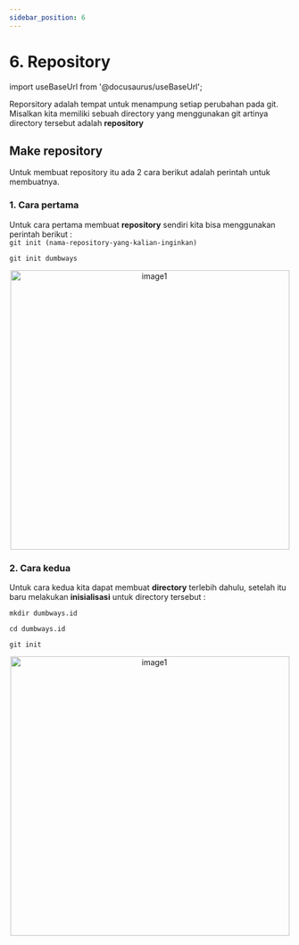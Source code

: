 ```yaml
---
sidebar_position: 6
---
```


# 6. Repository

import useBaseUrl from '@docusaurus/useBaseUrl';

Reporsitory adalah tempat untuk menampung setiap perubahan pada git. Misalkan kita memiliki sebuah directory yang menggunakan git artinya directory tersebut adalah **repository**

## Make repository
Untuk membuat repository itu ada 2 cara berikut adalah perintah untuk membuatnya.

### 1. Cara pertama
Untuk cara pertama membuat **repository** sendiri kita bisa menggunakan perintah berikut :                
 `git init (nama-repository-yang-kalian-inginkan)` 

```shell
git init dumbways
```

<center>
<img alt="image1" src={useBaseUrl('img/docs/git9.png')} height="500px"/>
</center>

### 2. Cara kedua
Untuk cara kedua kita dapat membuat **directory** terlebih dahulu, setelah itu baru melakukan **inisialisasi** untuk directory tersebut :

```shell
mkdir dumbways.id
```

```shell
cd dumbways.id
```

```shell
git init
```

<center>
<img alt="image1" src={useBaseUrl('img/docs/git10.png')} height="500px"/>
</center>